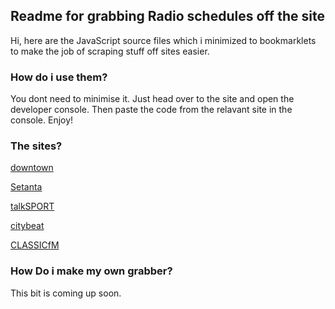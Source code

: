 
##  Readme for grabbing Radio schedules off the site

Hi, here are the JavaScript source files which i minimized to bookmarklets to make the job of scraping stuff off sites easier.

###  How do i use them?

You dont need to minimise it. Just head over to the site and open the developer console. Then paste the code from the relavant site in the console. Enjoy!

###  The sites?

[downtown](http://www.downtown.co.uk/on-air/station-schedule/)  

[Setanta](http://www.setanta.com/ie/listings/index.html)  

[talkSPORT](http://talksport.com/radio/schedule)  

[citybeat](http://citybeat.co.uk/schedule/)  

[CLASSICfM](http://www.classicfm.com/radio/schedule/)  

### How Do i make my own grabber?

This bit is coming up soon.